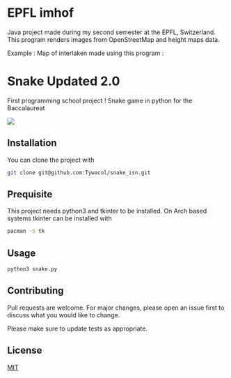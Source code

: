 # EPFL imhof

Java project made during my second semester at the EPFL, Switzerland. This program renders images from OpenStreetMap and height maps data.

Example : Map of interlaken made using this program :

[](https://github.com/Tywacol/EPFL_imhof/blob/master/examples_files/interlaken/interlakenhighHD300.png?raw=true)

# Snake Updated 2.0

First programming school project ! Snake game in python for the Baccalaureat

![](snake.gif)

## Installation

You can clone the project with
```bash
git clone git@github.com:Tywacol/snake_isn.git
```

## Prequisite

This project needs python3 and tkinter to be installed.
On Arch based systems tkinter can be installed with
```bash
pacman -S tk
```

## Usage

```bash
python3 snake.py
```

## Contributing
Pull requests are welcome. For major changes, please open an issue first to discuss what you would like to change.

Please make sure to update tests as appropriate.

## License
[MIT](https://choosealicense.com/licenses/mit/)

